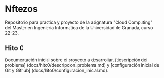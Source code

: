 # Nftezos

Repositorio para practica y proyecto de la asignatura "Cloud Computing" del Master en Ingenieria Informatica de la Universidad de Granada, curso 22-23.

## Hito 0

Documentación inicial sobre el proyecto a desarrollar, [descripción del problema] (docs/hito0/descripcion_problema.md) y [configuración inicial de Git y Github] (docs/hito0/configuracion_inicial.md).
